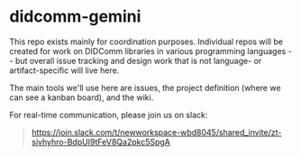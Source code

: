 # didcomm-gemini

This repo exists mainly for coordination purposes. Individual repos will be created for work on DIDComm libraries in various programming languages -- but overall issue tracking and design work that is not language- or artifact-specific will live here.

The main tools we'll use here are issues, the project definition (where we can see a kanban board), and the wiki.

For real-time communication, please join us on slack:

>https://join.slack.com/t/newworkspace-wbd8045/shared_invite/zt-sjvhyhro-BdpUI9tFeV8Qa2pkc5SpgA
